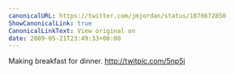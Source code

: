 ```yaml
---
canonicalURL: https://twitter.com/jmjordan/status/1876672850
ShowCanonicalLink: true
CanonicalLinkText: View original on
date: 2009-05-21T23:49:33+00:00
---
```

Making breakfast for dinner.  http://twitpic.com/5np5j